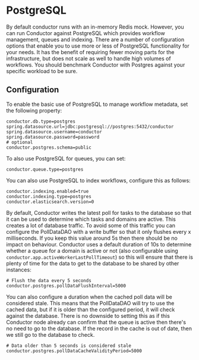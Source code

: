 # PostgreSQL

By default conductor runs with an in-memory Redis mock. However, you
can run Conductor against PostgreSQL which provides workflow management, queues and indexing.
There are a number of configuration options that enable you to use more or less of PostgreSQL functionality for your needs.
It has the benefit of requiring fewer moving parts for the infrastructure, but does not scale as well to handle high volumes of workflows.
You should benchmark Conductor with Postgres against your specific workload to be sure.


## Configuration

To enable the basic use of PostgreSQL to manage workflow metadata, set the following property:

```properties
conductor.db.type=postgres
spring.datasource.url=jdbc:postgresql://postgres:5432/conductor
spring.datasource.username=conductor
spring.datasource.password=password
# optional
conductor.postgres.schema=public
```

To also use PostgreSQL for queues, you can set:

```properties
conductor.queue.type=postgres
```

You can also use PostgreSQL to index workflows, configure this as follows:

```properties
conductor.indexing.enabled=true
conductor.indexing.type=postgres
conductor.elasticsearch.version=0
```

By default, Conductor writes the latest poll for tasks to the database so that it can be used to determine which tasks and domains are active. This creates a lot of database traffic.
To avoid some of this traffic you can configure the PollDataDAO with a write buffer so that it only flushes every x milliseconds. If you keep this value around 5s then there should be no impact on behaviour. Conductor uses a default duration of 10s to determine whether a queue for a domain is active or not (also configurable using `conductor.app.activeWorkerLastPollTimeout`) so this will ensure that there is plenty of time for the data to get to the database to be shared by other instances:

```properties
# Flush the data every 5 seconds
conductor.postgres.pollDataFlushInterval=5000
```

You can also configure a duration when the cached poll data will be considered stale. This means that the PollDataDAO will try to use the cached data, but if it is older than the configured period, it will check against the database. There is no downside to setting this as if this Conductor node already can confirm that the queue is active then there's no need to go to the database. If the record in the cache is out of date, then we still go to the database to check.

```properties
# Data older than 5 seconds is considered stale
conductor.postgres.pollDataCacheValidityPeriod=5000
```
